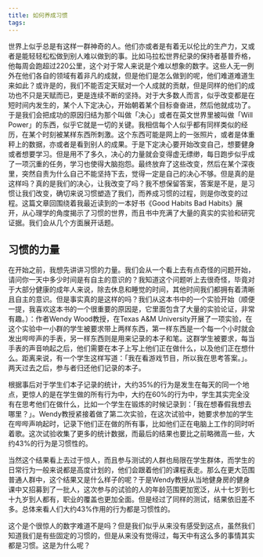 ```yaml
---
title: 如何养成习惯
tags:
---
```


世界上似乎总是有这样一群神奇的人。他们亦或者是有着无以伦比的生产力，又或者是能轻轻松松做到别人难以做到的事。比如马拉松世界纪录的保持者基普乔格，他每周会跑超过220公里，这个对于常人来说是个难以想象的数字。这些人无一例外在他们各自的领域有着非凡的成就，但是他们是怎么做到的呢，他们难道难道生来如此？或许是的，我们不能否定天赋对一个人成就的贡献，但是同样的他们的成功也不只是天赋而已，更是连续不断的坚持。对于大多数人而言，似乎改变都是在短时间内发生的，某个人下定决心，开始朝着某个目标奋奋进，然后他就成功了。于是我们会把成功的原因归结为那个叫做「决心」或者在英文世界里被叫做「Will Power」的东西，似乎它就是一切的关键。我相信每个人似乎都有同样类似的经历，在某个时刻被某样东西所刺激。这个东西可能是网上的一张照片，或者是体重秤上的数据，亦或者是看到别人的成果。于是下定决心要开始改变自己，想要健身或者想要学习。但是用不了多久，决心的力量就会变得虚无缥缈，每日跑步似乎成了一项沉重的任务，学习也使得大脑抱怨。最终放弃了这些改变，然后在某个深夜里，突然自责为什么自己不能坚持下去，觉得一定是自己的决心不够。但是真的是这样吗？真的是我们的决心，让我改变了吗？我不想保留答案，答案是不是，是习惯让我们改变，确切来说习惯塑造了我们，而养成习惯的过程，则是你改变的过程。这篇文章回围绕着我最近读到的一本好书《Good Habits Bad Habits》展开，从心理学的角度揭示了习惯的世界，而且书中充满了大量的真实的实验和研究证据。我们会从几个方面展开话题。

## 习惯的力量

在开始之前，我想先讲讲习惯的力量。我们会从一个看上去有点奇怪的问题开始，请问你一天中多少时间是有自主的意识的？我知道这个问题听上去很奇怪，毕竟对于大部分健康的成年人来说，除去休息和睡觉的时间，其他时间我们都拥有着清晰且自主的意识。但是事实真的是这样的吗？我们从这本书中的一个实验开始（顺便一提，我喜欢这本书的一个很重要的原因是，它里面包含了大量的实验论证，非常有趣。）：作者Wendy Wood教授，在Texas A&M University开展了一项实验，在这个实验中一小群的学生被要求带上两样东西，第一样东西是一个每一个小时就会发出哔哔声的手表，另一样东西则是用来记录的本子和笔。这群学生被要求，每当手表的声音响起之后，他们需要在本子上写上他们正在做什么，以及他们正在想什么。距离来说，有一个学生这样写道：「我在看游戏节目，所以我在思考答案。」。两天过去之后，参与者归还他们记录的本子。

根据事后对于学生们本子记录的统计，大约35%的行为是发生在每天的同一个地点，更惊人的是在学生做的所有行为中，大约在60%的行为中，学生其实完全没有在思考他们在做什么，比如一个学生在锻炼的时候记录到：「我在想春假我想去哪里？」。Wendy教授紧接着做了第二次实验，在这次试验中，她要求参加的学生在哔哔声响起时，记录下他们正在做的所有事，比如他们正在电脑上工作的同时听着歌。这次试验收集了更多的统计数据，而最后的结果也要比之前略微高一些，大约43%的行为是习惯性的。

当然这个结果看上去过于惊人，而且参与测试的人群也局限在学生群体，而学生的日常行为一般来说都是高度计划的，他们会跟着他们的课程表走。那么在更大范围普通人群中，这个结果又是什么样子的呢？于是Wendy教授从当地健身房的健身课中又招募到了一批人，这次参与的试验的人的年龄范围更加宽泛，从十七岁到七十九岁到人都有，职业的覆盖也更加全面。但是经过了同样的测试，结果依旧差不多。总体来看人们大约43%作用的行为都是习惯性的。

这个是个很惊人的数字难道不是吗？但是我们似乎从来没有感受到这点，虽然我们知道我们是有些固定的习惯的，但是从来没有觉得过，每天中有这么多的事情其实都是习惯。这是为什么呢？
